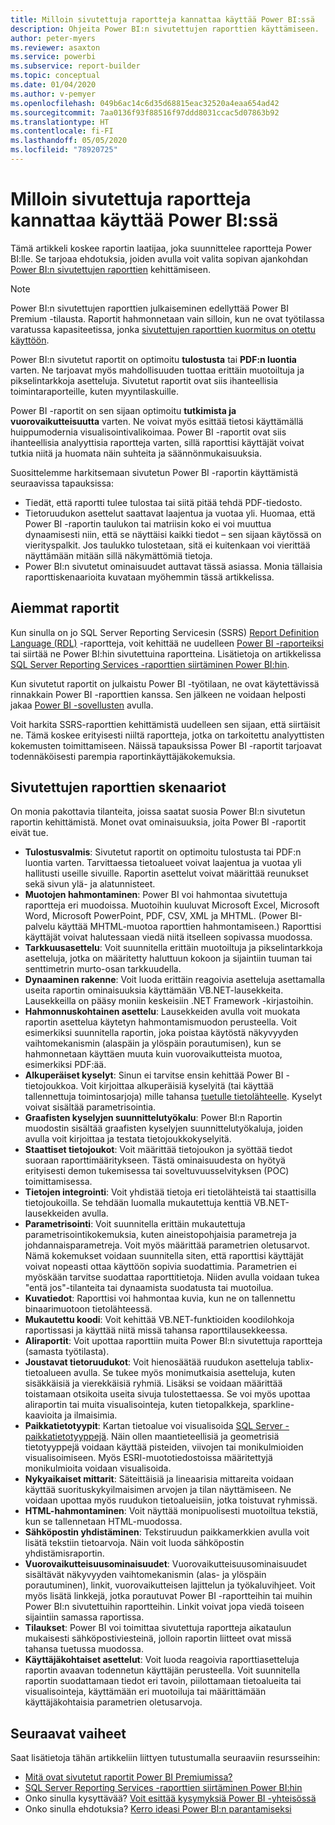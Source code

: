 ```yaml
---
title: Milloin sivutettuja raportteja kannattaa käyttää Power BI:ssä
description: Ohjeita Power BI:n sivutettujen raporttien käyttämiseen.
author: peter-myers
ms.reviewer: asaxton
ms.service: powerbi
ms.subservice: report-builder
ms.topic: conceptual
ms.date: 01/04/2020
ms.author: v-pemyer
ms.openlocfilehash: 049b6ac14c6d35d68815eac32520a4eaa654ad42
ms.sourcegitcommit: 7aa0136f93f88516f97ddd8031ccac5d07863b92
ms.translationtype: HT
ms.contentlocale: fi-FI
ms.lasthandoff: 05/05/2020
ms.locfileid: "78920725"
---
```

# <a name="when-to-use-paginated-reports-in-power-bi"></a>Milloin sivutettuja raportteja kannattaa käyttää Power BI:ssä

Tämä artikkeli koskee raportin laatijaa, joka suunnittelee raportteja Power BI:lle. Se tarjoaa ehdotuksia, joiden avulla voit valita sopivan ajankohdan [Power BI:n sivutettujen raporttien](../paginated-reports/paginated-reports-report-builder-power-bi.md) kehittämiseen.

> [!NOTE]
> Power BI:n sivutettujen raporttien julkaiseminen edellyttää Power BI Premium -tilausta. Raportit hahmonnetaan vain silloin, kun ne ovat työtilassa varatussa kapasiteetissa, jonka [sivutettujen raporttien kuormitus on otettu käyttöön](../service-admin-premium-workloads.md#paginated-reports).

Power BI:n sivutetut raportit on optimoitu **tulostusta** tai **PDF:n luontia** varten. Ne tarjoavat myös mahdollisuuden tuottaa erittäin muotoiltuja ja pikselintarkkoja asetteluja. Sivutetut raportit ovat siis ihanteellisia toimintaraporteille, kuten myyntilaskuille.

Power BI -raportit on sen sijaan optimoitu **tutkimista ja vuorovaikutteisuutta** varten. Ne voivat myös esittää tietosi käyttämällä huippumodernia visualisointivalikoimaa. Power BI -raportit ovat siis ihanteellisia analyyttisia raportteja varten, sillä raporttisi käyttäjät voivat tutkia niitä ja huomata näin suhteita ja säännönmukaisuuksia.

Suosittelemme harkitsemaan sivutetun Power BI -raportin käyttämistä seuraavissa tapauksissa:

- Tiedät, että raportti tulee tulostaa tai siitä pitää tehdä PDF-tiedosto.
- Tietoruudukon asettelut saattavat laajentua ja vuotaa yli. Huomaa, että Power BI -raportin taulukon tai matriisin koko ei voi muuttua dynaamisesti niin, että se näyttäisi kaikki tiedot – sen sijaan käytössä on vierityspalkit. Jos taulukko tulostetaan, sitä ei kuitenkaan voi vierittää näyttämään mitään sillä näkymättömiä tietoja.
- Power BI:n sivutetut ominaisuudet auttavat tässä asiassa. Monia tällaisia raporttiskenaarioita kuvataan myöhemmin tässä artikkelissa.

## <a name="legacy-reports"></a>Aiemmat raportit

Kun sinulla on jo SQL Server Reporting Servicesin (SSRS) [Report Definition Language (RDL)](/sql/reporting-services/reports/report-definition-language-ssrs) -raportteja, voit kehittää ne uudelleen [Power BI -raporteiksi](../consumer/end-user-reports.md) tai siirtää ne Power BI:hin sivutettuina raportteina. Lisätietoja on artikkelissa [SQL Server Reporting Services -raporttien siirtäminen Power BI:hin](migrate-ssrs-reports-to-power-bi.md).

Kun sivutetut raportit on julkaistu Power BI -työtilaan, ne ovat käytettävissä rinnakkain Power BI -raporttien kanssa. Sen jälkeen ne voidaan helposti jakaa [Power BI -sovellusten](../service-create-distribute-apps.md) avulla.

Voit harkita SSRS-raporttien kehittämistä uudelleen sen sijaan, että siirtäisit ne. Tämä koskee erityisesti niiltä raportteja, jotka on tarkoitettu analyyttisten kokemusten toimittamiseen. Näissä tapauksissa Power BI -raportit tarjoavat todennäköisesti parempia raportinkäyttäjäkokemuksia.

## <a name="paginated-report-scenarios"></a>Sivutettujen raporttien skenaariot

On monia pakottavia tilanteita, joissa saatat suosia Power BI:n sivutetun raportin kehittämistä. Monet ovat ominaisuuksia, joita Power BI -raportit eivät tue.

- **Tulostusvalmis**: Sivutetut raportit on optimoitu tulostusta tai PDF:n luontia varten. Tarvittaessa tietoalueet voivat laajentua ja vuotaa yli hallitusti useille sivuille. Raportin asettelut voivat määrittää reunukset sekä sivun ylä- ja alatunnisteet.
- **Muotojen hahmontaminen**: Power BI voi hahmontaa sivutettuja raportteja eri muodoissa. Muotoihin kuuluvat Microsoft Excel, Microsoft Word, Microsoft PowerPoint, PDF, CSV, XML ja MHTML. (Power BI-palvelu käyttää MHTML-muotoa raporttien hahmontamiseen.) Raporttisi käyttäjät voivat halutessaan viedä niitä itselleen sopivassa muodossa.
- **Tarkkuusasettelu**: Voit suunnitella erittäin muotoiltuja ja pikselintarkkoja asetteluja, jotka on määritetty haluttuun kokoon ja sijaintiin tuuman tai senttimetrin murto-osan tarkkuudella.
- **Dynaaminen rakenne**: Voit luoda erittäin reagoivia asetteluja asettamalla useita raportin ominaisuuksia käyttämään VB.NET-lausekkeita. Lausekkeilla on pääsy moniin keskeisiin .NET Framework -kirjastoihin.
- **Hahmonnuskohtainen asettelu**: Lausekkeiden avulla voit muokata raportin asettelua käytetyn hahmontamismuodon perusteella. Voit esimerkiksi suunnitella raportin, joka poistaa käytöstä näkyvyyden vaihtomekanismin (alaspäin ja ylöspäin porautumisen), kun se hahmonnetaan käyttäen muuta kuin vuorovaikutteista muotoa, esimerkiksi PDF:ää.
- **Alkuperäiset kyselyt**: Sinun ei tarvitse ensin kehittää Power BI -tietojoukkoa. Voit kirjoittaa alkuperäisiä kyselyitä (tai käyttää tallennettuja toimintosarjoja) mille tahansa [tuetulle tietolähteelle](../paginated-reports/paginated-reports-data-sources.md). Kyselyt voivat sisältää parametrisointia.
- **Graafisten kyselyjen suunnittelutyökalu**: Power BI:n Raportin muodostin sisältää graafisten kyselyjen suunnittelutyökaluja, joiden avulla voit kirjoittaa ja testata tietojoukkokyselyitä.
- **Staattiset tietojoukot**: Voit määrittää tietojoukon ja syöttää tiedot suoraan raporttimääritykseen. Tästä ominaisuudesta on hyötyä erityisesti demon tukemisessa tai soveltuvuusselvityksen (POC) toimittamisessa.
- **Tietojen integrointi**: Voit yhdistää tietoja eri tietolähteistä tai staattisilla tietojoukoilla. Se tehdään luomalla mukautettuja kenttiä VB.NET-lausekkeiden avulla.
- **Parametrisointi**: Voit suunnitella erittäin mukautettuja parametrisointikokemuksia, kuten aineistopohjaisia parametreja ja johdannaisparametreja. Voit myös määrittää parametrien oletusarvot. Nämä kokemukset voidaan suunnitella siten, että raporttisi käyttäjät voivat nopeasti ottaa käyttöön sopivia suodattimia. Parametrien ei myöskään tarvitse suodattaa raporttitietoja. Niiden avulla voidaan tukea "entä jos"-tilanteita tai dynaamista suodatusta tai muotoilua.
- **Kuvatiedot**: Raporttisi voi hahmontaa kuvia, kun ne on tallennettu binaarimuotoon tietolähteessä.
- **Mukautettu koodi**: Voit kehittää VB.NET-funktioiden koodilohkoja raportissasi ja käyttää niitä missä tahansa raporttilausekkeessa.
- **Aliraportit**: Voit upottaa raporttiin muita Power BI:n sivutettuja raportteja (samasta työtilasta).
- **Joustavat tietoruudukot**: Voit hienosäätää ruudukon asetteluja tablix-tietoalueen avulla. Se tukee myös monimutkaisia asetteluja, kuten sisäkkäisiä ja vierekkäisiä ryhmiä. Lisäksi se voidaan määrittää toistamaan otsikoita useita sivuja tulostettaessa. Se voi myös upottaa aliraportin tai muita visualisointeja, kuten tietopalkkeja, sparkline-kaavioita ja ilmaisimia.
- **Paikkatietotyypit**: Kartan tietoalue voi visualisoida [SQL Server -paikkatietotyyppejä](/sql/relational-databases/spatial/spatial-data-sql-server). Näin ollen maantieteellisiä ja geometrisiä tietotyyppejä voidaan käyttää pisteiden, viivojen tai monikulmioiden visualisoimiseen. Myös ESRI-muototiedostoissa määritettyjä monikulmioita voidaan visualisoida.
- **Nykyaikaiset mittarit**: Säteittäisiä ja lineaarisia mittareita voidaan käyttää suorituskykyilmaisimen arvojen ja tilan näyttämiseen. Ne voidaan upottaa myös ruudukon tietoalueisiin, jotka toistuvat ryhmissä.
- **HTML-hahmontaminen**: Voit näyttää monipuolisesti muotoiltua tekstiä, kun se tallennetaan HTML-muodossa.
- **Sähköpostin yhdistäminen**: Tekstiruudun paikkamerkkien avulla voit lisätä tekstiin tietoarvoja. Näin voit luoda sähköpostin yhdistämisraportin.
- **Vuorovaikutteisuusominaisuudet**: Vuorovaikutteisuusominaisuudet sisältävät näkyvyyden vaihtomekanismin (alas- ja ylöspäin porautuminen), linkit, vuorovaikutteisen lajittelun ja työkaluvihjeet. Voit myös lisätä linkkejä, jotka porautuvat Power BI -raportteihin tai muihin Power BI:n sivutettuihin raportteihin. Linkit voivat jopa viedä toiseen sijaintiin samassa raportissa.
- **Tilaukset**: Power BI voi toimittaa sivutettuja raportteja aikataulun mukaisesti sähköpostiviesteinä, jolloin raportin liitteet ovat missä tahansa tuetussa muodossa.
- **Käyttäjäkohtaiset asettelut**: Voit luoda reagoivia raporttiasetteluja raportin avaavan todennetun käyttäjän perusteella. Voit suunnitella raportin suodattamaan tiedot eri tavoin, piilottamaan tietoalueita tai visualisointeja, käyttämään eri muotoiluja tai määrittämään käyttäjäkohtaisia parametrien oletusarvoja.

## <a name="next-steps"></a>Seuraavat vaiheet

Saat lisätietoja tähän artikkeliin liittyen tutustumalla seuraaviin resursseihin:

- [Mitä ovat sivutetut raportit Power BI Premiumissa?](../paginated-reports/paginated-reports-report-builder-power-bi.md)
- [SQL Server Reporting Services -raporttien siirtäminen Power BI:hin](migrate-ssrs-reports-to-power-bi.md)
- Onko sinulla kysyttävää? [Voit esittää kysymyksiä Power BI -yhteisössä](https://community.powerbi.com/)
- Onko sinulla ehdotuksia? [Kerro ideasi Power BI:n parantamiseksi](https://ideas.powerbi.com/)

